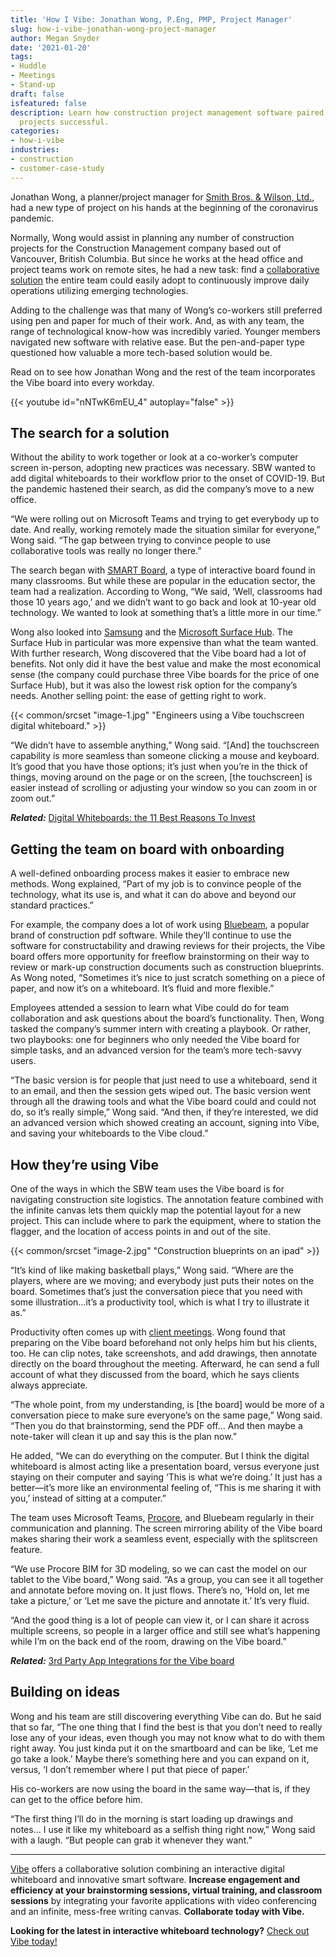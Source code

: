 ```yaml
---
title: 'How I Vibe: Jonathan Wong, P.Eng, PMP, Project Manager'
slug: how-i-vibe-jonathan-wong-project-manager
author: Megan Snyder
date: '2021-01-20'
tags:
- Huddle
- Meetings
- Stand-up
draft: false
isfeatured: false
description: Learn how construction project management software paired with a Vibe whiteboard helps make complex engineering
  projects successful.
categories:
- how-i-vibe
industries:
- construction
- customer-case-study
---
```


Jonathan Wong, a planner/project manager for [Smith Bros. & Wilson, Ltd.](https://www.sbw.ca/), had a new type of project on his hands at the beginning of the coronavirus pandemic.

Normally, Wong would assist in planning any number of construction projects for the Construction Management company based out of Vancouver, British Columbia. But since he works at the head office and project teams work on remote sites, he had a new task: find a [collaborative solution](https://vibe.us/lp/scenario-engineering/) the entire team could easily adopt to continuously improve daily operations utilizing emerging technologies.

Adding to the challenge was that many of Wong’s co-workers still preferred using pen and paper for much of their work. And, as with any team, the range of technological know-how was incredibly varied. Younger members navigated new software with relative ease. But the pen-and-paper type questioned how valuable a more tech-based solution would be.

Read on to see how Jonathan Wong and the rest of the team incorporates the Vibe board into every workday.

{{< youtube id="nNTwK6mEU_4" autoplay="false" >}}

## The search for a solution

Without the ability to work together or look at a co-worker’s computer screen in-person, adopting new practices was necessary. SBW wanted to add digital whiteboards to their workflow prior to the onset of COVID-19. But the pandemic hastened their search, as did the company’s move to a new office.

“We were rolling out on Microsoft Teams and trying to get everybody up to date. And really, working remotely made the situation similar for everyone,” Wong said. “The gap between trying to convince people to use collaborative tools was really no longer there.”

The search began with [SMART Board](https://vibe.us/comparison/vibe-vs-smart-board/), a type of interactive board found in many classrooms. But while these are popular in the education sector, the team had a realization. According to Wong, “We said, ‘Well, classrooms had those 10 years ago,’ and we didn’t want to go back and look at 10-year old technology. We wanted to look at something that’s a little more in our time.”

Wong also looked into [Samsung](https://vibe.us/comparison/vibe-vs-samsung-flip/) and the [Microsoft Surface Hub](https://vibe.us/comparison/vibe-vs-microsoft-surface-hub/). The Surface Hub in particular was more expensive than what the team wanted. With further research, Wong discovered that the Vibe board had a lot of benefits. Not only did it have the best value and make the most economical sense (the company could purchase three Vibe boards for the price of one Surface Hub), but it was also the lowest risk option for the company’s needs. Another selling point: the ease of getting right to work.

{{< common/srcset "image-1.jpg" "Engineers using a Vibe touchscreen digital whiteboard." >}}

“We didn’t have to assemble anything,” Wong said. “[And] the touchscreen capability is more seamless than someone clicking a mouse and keyboard. It’s good that you have those options; it’s just when you’re in the thick of things, moving around on the page or on the screen, [the touchscreen] is easier instead of scrolling or adjusting your window so you can zoom in or zoom out.”

***Related:*** [Digital Whiteboards: the 11 Best Reasons To Invest](https://vibe.us/blog/11-best-reasons-to-invest-in-a-digital-whiteboard/)

## Getting the team on board with onboarding

A well-defined onboarding process makes it easier to embrace new methods. Wong explained, “Part of my job is to convince people of the technology, what its use is, and what it can do above and beyond our standard practices.”

For example, the company does a lot of work using [Bluebeam](https://www.bluebeam.com/), a popular brand of construction pdf software. While they’ll continue to use the software for constructability and drawing reviews for their projects, the Vibe board offers more opportunity for freeflow brainstorming on their way to review or mark-up construction documents such as construction blueprints. As Wong noted, “Sometimes it’s nice to just scratch something on a piece of paper, and now it’s on a whiteboard. It’s fluid and more flexible.”

Employees attended a session to learn what Vibe could do for team collaboration and ask questions about the board’s functionality. Then, Wong tasked the company’s summer intern with creating a playbook. Or rather, two playbooks: one for beginners who only needed the Vibe board for simple tasks, and an advanced version for the team’s more tech-savvy users.

“The basic version is for people that just need to use a whiteboard, send it to an email, and then the session gets wiped out. The basic version went through all the drawing tools and what the Vibe board could and could not do, so it’s really simple,” Wong said. “And then, if they’re interested, we did an advanced version which showed creating an account, signing into Vibe, and saving your whiteboards to the Vibe cloud.”

## How they’re using Vibe

One of the ways in which the SBW team uses the Vibe board is for navigating construction site logistics. The annotation feature combined with the infinite canvas lets them quickly map the potential layout for a new project. This can include where to park the equipment, where to station the flagger, and the location of access points in and out of the site.

{{< common/srcset "image-2.jpg" "Construction blueprints on an ipad" >}}

“It’s kind of like making basketball plays,” Wong said. “Where are the players, where are we moving; and everybody just puts their notes on the board. Sometimes that’s just the conversation piece that you need with some illustration…it’s a productivity tool, which is what I try to illustrate it as.”

Productivity often comes up with [client meetings](https://vibe.us/blog/from-pitch-to-partnership-designing-presentations-with-clients-in-mind/). Wong found that preparing on the Vibe board beforehand not only helps him but his clients, too. He can clip notes, take screenshots, and add drawings, then annotate directly on the board throughout the meeting. Afterward, he can send a full account of what they discussed from the board, which he says clients always appreciate.

“The whole point, from my understanding, is [the board] would be more of a conversation piece to make sure everyone’s on the same page,” Wong said. “Then you do that brainstorming, send the PDF off… And then maybe a note-taker will clean it up and say this is the plan now.”

He added, “We can do everything on the computer. But I think the digital whiteboard is almost acting like a presentation board, versus everyone just staying on their computer and saying ‘This is what we’re doing.’ It just has a better—it’s more like an environmental feeling of, “This is me sharing it with you,’ instead of sitting at a computer.”

The team uses Microsoft Teams, [Procore](https://www.procore.com/), and Bluebeam regularly in their communication and planning. The screen mirroring ability of the Vibe board makes sharing their work a seamless event, especially with the splitscreen feature.

“We use Procore BIM for 3D modeling, so we can cast the model on our tablet to the Vibe board,” Wong said. “As a group, you can see it all together and annotate before moving on. It just flows. There’s no, ‘Hold on, let me take a picture,’ or ‘Let me save the picture and annotate it.’ It’s very fluid.

“And the good thing is a lot of people can view it, or I can share it across multiple screens, so people in a larger office and still see what’s happening while I’m on the back end of the room, drawing on the Vibe board.”

***Related:*** [3rd Party App Integrations for the Vibe board](https://vibe.us/android-app-store/)

## Building on ideas

Wong and his team are still discovering everything Vibe can do. But he said that so far, “The one thing that I find the best is that you don’t need to really lose any of your ideas, even though you may not know what to do with them right away. You just kinda put it on the smartboard and can be like, ‘Let me go take a look.’ Maybe there’s something here and you can expand on it, versus, ‘I don’t remember where I put that piece of paper.’

His co-workers are now using the board in the same way—that is, if they can get to the office before him.

“The first thing I’ll do in the morning is start loading up drawings and notes… I use it like my whiteboard as a selfish thing right now,” Wong said with a laugh. “But people can grab it whenever they want.”



---

[Vibe](https://vibe.us/) offers a collaborative solution combining an interactive digital whiteboard and innovative smart software. **Increase engagement and efficiency at your brainstorming sessions, virtual training, and classroom sessions** by integrating your favorite applications with video conferencing and an infinite, mess-free writing canvas. **Collaborate today with Vibe.**

**Looking for the latest in interactive whiteboard technology?** [Check out Vibe today!](https://vibe.us/order/)
